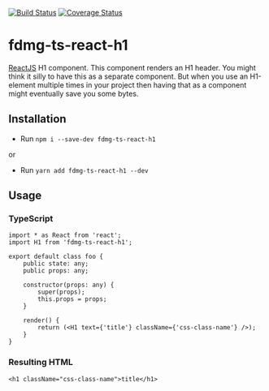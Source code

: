 [![Build Status](https://travis-ci.org/FDMediagroep/fdmg-ts-react-h1.svg?branch=master)](https://travis-ci.org/FDMediagroep/fdmg-ts-react-h1)
[![Coverage Status](https://coveralls.io/repos/github/FDMediagroep/fdmg-ts-react-h1/badge.svg?branch=master)](https://coveralls.io/github/FDMediagroep/fdmg-ts-react-h1?branch=master)

# fdmg-ts-react-h1
[ReactJS](https://reactjs.org/) H1 component. This component renders an H1 header.
You might think it silly to have this as a separate component. But when you use an H1-element multiple times in your
project then having that as a component might eventually save you some bytes.

## Installation
- Run `npm i --save-dev fdmg-ts-react-h1`

or

- Run `yarn add fdmg-ts-react-h1 --dev`

## Usage
### TypeScript
```
import * as React from 'react';
import H1 from 'fdmg-ts-react-h1';

export default class foo {
    public state: any;
    public props: any;

    constructor(props: any) {
        super(props);
        this.props = props;
    }

    render() {
        return (<H1 text={'title'} className={'css-class-name'} />);
    }
}
```

### Resulting HTML
```
<h1 className="css-class-name">title</h1>
```